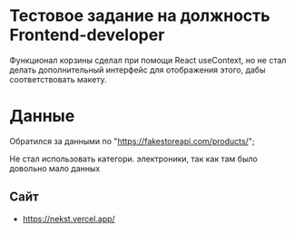 # Тестовое задание на должность Frontend-developer

Функционал корзины сделал при помощи React useContext, но не стал делать дополнительный интерфейс для отображения этого, дабы соответствовать макету.

# Данные

Обратился за данными по "https://fakestoreapi.com/products/";

Не стал использовать категори. электроники, так как там было довольно мало данных

## Сайт

- https://nekst.vercel.app/
